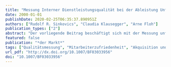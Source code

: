 ```yaml
---
title: "Messung Interner Dienstleistungsqualität bei der Ableistung Unfreiwilliger Dienstleistungen am Beispiel des Österreichischen Roten Kreuzes"
date: 2000-01-01
publishDate: 2020-02-25T06:35:37.890951Z
authors: ["Rudolf R. Sinkovics", "Claudia Klausegger", "Arne Floh"]
publication_types: ["2"]
abstract: "Der vorliegende Beitrag beschäftigt sich mit der Messung unfreiwilliger Dienstleistungen gezeigt am Fallbeispiel des Österreichischen Roten Kreuzes/Landesverband Niederösterreich. Neben einer praktischen Hilfestellung für die Non-Profit Organisation (Akquisition von neuen Mitarbeitern durch Überleitung von \"unfreiwilligen\" Zivildienern in den Freiwilligendienst nach Absolvierung des Zivildienstes) werden mit der Betrachtung der Unfreiwilligkeit und der internen Dienstleistungsqualität zwei neue Einflussfaktoren geliefert. Für die SERVQUAL-Forschung bedeutet dies einen neuen Anwendungsfall und somit die Erweiterung des Gültigkeitsbereiches des populären Ansatzes."
featured: false
publication: "*der Markt*"
tags: ["Qualitätsmessung", "Mitarbeiterzufriedenheit", "Akquisition und Motivation ehrenamtlicher Mitarbeiter", "service quality", "voluntary work", ""]
url_pdf: "http://dx.doi.org/10.1007/BF03033956"
doi: "10.1007/BF03033956"
---
```


